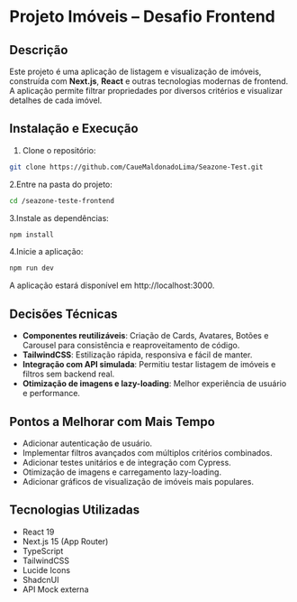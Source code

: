 # Projeto Imóveis – Desafio Frontend
## Descrição
Este projeto é uma aplicação de listagem e visualização de imóveis, construída com **Next.js**, **React** e outras tecnologias modernas de frontend.  
A aplicação permite filtrar propriedades por diversos critérios e visualizar detalhes de cada imóvel.

## Instalação e Execução

1. Clone o repositório:
```bash
git clone https://github.com/CaueMaldonadoLima/Seazone-Test.git
```
2.Entre na pasta do projeto:
```bash
cd /seazone-teste-frontend
```
3.Instale as dependências:
```bash
npm install
```
4.Inicie a aplicação:
```bash
npm run dev
```

A aplicação estará disponível em http://localhost:3000.

## Decisões Técnicas

- **Componentes reutilizáveis**: Criação de Cards, Avatares, Botões e Carousel para consistência e reaproveitamento de código.  
- **TailwindCSS**: Estilização rápida, responsiva e fácil de manter.  
- **Integração com API simulada**: Permitiu testar listagem de imóveis e filtros sem backend real.  
- **Otimização de imagens e lazy-loading**: Melhor experiência de usuário e performance.  

## Pontos a Melhorar com Mais Tempo

- Adicionar autenticação de usuário.  
- Implementar filtros avançados com múltiplos critérios combinados.  
- Adicionar testes unitários e de integração com Cypress.  
- Otimização de imagens e carregamento lazy-loading.  
- Adicionar gráficos de visualização de imóveis mais populares.

## Tecnologias Utilizadas

- React 19  
- Next.js 15 (App Router)  
- TypeScript  
- TailwindCSS  
- Lucide Icons
- ShadcnUI 
- API Mock externa
